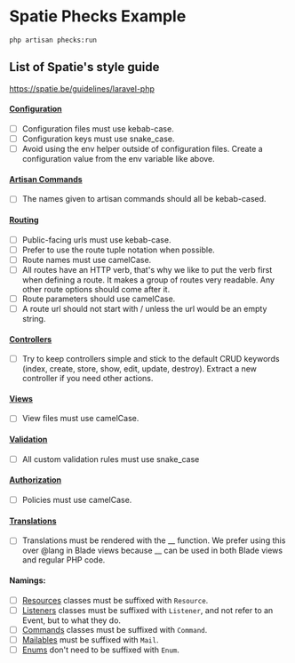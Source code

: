 # Spatie Phecks Example

```
php artisan phecks:run
```

## List of Spatie's style guide

https://spatie.be/guidelines/laravel-php

#### [Configuration](https://spatie.be/guidelines/laravel-php#content-configuration)
  * [ ] Configuration files must use kebab-case.
  * [ ] Configuration keys must use snake_case.
  * [ ] Avoid using the env helper outside of configuration files. Create a configuration value from the env variable like above.
#### [Artisan Commands](https://spatie.be/guidelines/laravel-php#content-artisan-commands)
  * [ ] The names given to artisan commands should all be kebab-cased.
#### [Routing](https://spatie.be/guidelines/laravel-php#content-routing)
  * [ ] Public-facing urls must use kebab-case.
  * [ ] Prefer to use the route tuple notation when possible.
  * [ ] Route names must use camelCase.
  * [ ] All routes have an HTTP verb, that's why we like to put the verb first when defining a route. It makes a group of routes very readable. Any other route options should come after it.
  * [ ] Route parameters should use camelCase.
  * [ ] A route url should not start with / unless the url would be an empty string.
#### [Controllers](https://spatie.be/guidelines/laravel-php#content-controllers)
  * [ ] Try to keep controllers simple and stick to the default CRUD keywords (index, create, store, show, edit, update, destroy). Extract a new controller if you need other actions.
#### [Views](https://spatie.be/guidelines/laravel-php#content-views)
  * [ ] View files must use camelCase.
#### [Validation](https://spatie.be/guidelines/laravel-php#content-validation)
  * [ ] All custom validation rules must use snake_case
#### [Authorization](https://spatie.be/guidelines/laravel-php#content-authorization)
  * [ ] Policies must use camelCase.
#### [Translations](https://spatie.be/guidelines/laravel-php#content-translations)
  * [ ] Translations must be rendered with the __ function. We prefer using this over @lang in Blade views because __ can be used in both Blade views and regular PHP code.
#### Namings:
  * [ ] [Resources](https://spatie.be/guidelines/laravel-php#content-resources-and-transformers) classes must be suffixed with `Resource`.
  * [ ] [Listeners](https://spatie.be/guidelines/laravel-php#content-listeners) classes must be suffixed with `Listener`, and not refer to an Event, but to what they do.
  * [ ] [Commands](https://spatie.be/guidelines/laravel-php#content-commands) classes must be suffixed with `Command`.
  * [ ] [Mailables](https://spatie.be/guidelines/laravel-php#content-mailables) must be suffixed with `Mail`.
  * [ ] [Enums](https://spatie.be/guidelines/laravel-php#content-enums-1) don't need to be suffixed with `Enum`.
